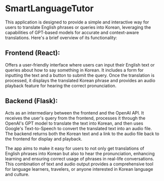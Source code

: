# SmartLanguageTutor
This application is designed to provide a simple and interactive way for users to translate English phrases or queries into Korean, leveraging the capabilities of GPT-based models for accurate and context-aware translations. Here's a brief overview of its functionality:

## Frontend (React): 
Offers a user-friendly interface where users can input their English text or queries about how to say something in Korean. It includes a form for inputting the text and a button to submit the query. Once the translation is processed, it displays the translated Korean phrase and provides an audio playback feature for hearing the correct pronunciation.

## Backend (Flask): 
Acts as an intermediary between the frontend and the OpenAI API. It receives the user's query from the frontend, processes it through the OpenAI's GPT model to translate the text into Korean, and then uses Google's Text-to-Speech to convert the translated text into an audio file. The backend returns both the Korean text and a link to the audio file back to the frontend for display and playback.



The app aims to make it easy for users to not only get translations of English phrases into Korean but also to hear the pronunciation, enhancing learning and ensuring correct usage of phrases in real-life conversations. This combination of text and audio output provides a comprehensive tool for language learners, travelers, or anyone interested in Korean language and culture.
